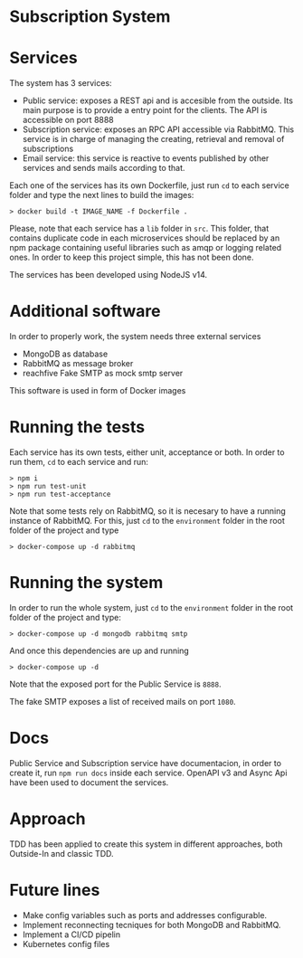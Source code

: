 # Subscription System

# Services
The system has 3 services:
- Public service: exposes a REST api and is accesible from the outside. Its main purpose is to provide a entry point for the clients. The API is accessible on port 8888
- Subscription service: exposes an RPC API accessible via RabbitMQ. This service is in charge of managing the creating, retrieval and removal of subscriptions
- Email service: this service is reactive to events published by other services and sends mails according to that.

Each one of the services has its own Dockerfile, just run `cd` to each service folder and type the next lines to build the images:
```
> docker build -t IMAGE_NAME -f Dockerfile . 
``` 

Please, note that each service has a `lib` folder in `src`. This folder, that contains duplicate code in each microservices should be replaced by an npm package containing useful libraries such as amqp or logging related ones. In order to keep this project simple, this has not been done. 

The services has been developed using NodeJS v14.

# Additional software
In order to properly work, the system needs three external services
- MongoDB as database
- RabbitMQ as message broker
- reachfive Fake SMTP as mock smtp server

This software is used in form of Docker images


# Running the tests
Each service has its own tests, either unit, acceptance or both. In order to run them, `cd` to each service and run:
```
> npm i
> npm run test-unit
> npm run test-acceptance
```

Note that some tests rely on RabbitMQ, so it is necesary to have a running instance of RabbitMQ. For this, just `cd` to the `environment` folder in the root folder of the project and type
```
> docker-compose up -d rabbitmq
```

# Running the system
In order to run the whole system, just `cd` to the `environment` folder in the root folder of the project and type:
```
> docker-compose up -d mongodb rabbitmq smtp
```

And once this dependencies are up and running
```
> docker-compose up -d
```

Note that the exposed port for the Public Service is `8888`.

The fake SMTP exposes a list of received mails on port `1080`.

# Docs
Public Service and Subscription service have documentacion, in order to create it, run `npm run docs` inside each service. OpenAPI v3 and Async Api have been used to document the services.

# Approach
TDD has been applied to create this system in different approaches, both Outside-In and classic TDD.

# Future lines
- Make config variables such as ports and addresses configurable.
- Implement reconnecting tecniques for both MongoDB and RabbitMQ.
- Implement a CI/CD pipelin 
- Kubernetes config files